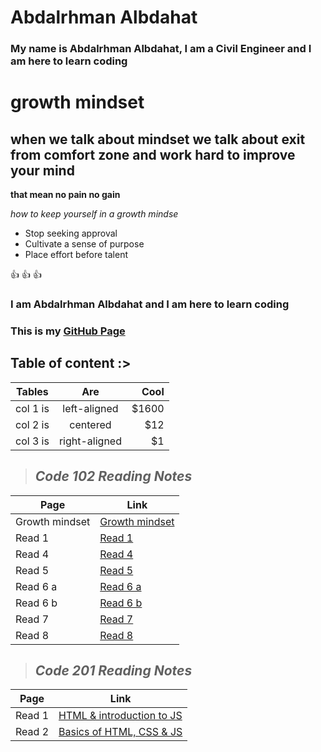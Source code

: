 # **Abdalrhman Albdahat**

### My name is Abdalrhman Albdahat, I am a Civil Engineer and I am here to learn coding

# growth mindset

## when we talk about mindset we talk about exit from comfort zone and work hard to improve your mind

**that mean no pain no gain**

 *how to keep yourself in a growth mindse* 

* Stop seeking approval
* Cultivate a sense of purpose
* Place effort before talent

:+1: :+1: :+1:

### I am Abdalrhman Albdahat and I am here to learn coding

### This is my [GitHub Page](https://github.com/boodah96)

## Table of content :>

| Tables   |      Are      |  Cool |
|----------|:-------------:|------:|
| col 1 is |  left-aligned | $1600 |
| col 2 is |    centered   |   $12 |
| col 3 is | right-aligned |    $1 |

> ## *Code 102 Reading Notes*

| Page           | Link                                                               |
|----------------|----------------|
| Growth mindset | [Growth mindset](https://boodah96.github.io/reading-notes/README1) |
| Read 1         |  [Read 1](https://boodah96.github.io/reading-notes/read_1)         |
| Read 4         |  [Read 4](https://boodah96.github.io/reading-notes/read4)|
| Read 5         |  [Read 5](https://boodah96.github.io/reading-notes/read5)|
| Read 6 a       |  [Read 6 a](https://boodah96.github.io/reading-notes/read6a)|
| Read 6 b       |  [Read 6 b](https://boodah96.github.io/reading-notes/read6b)|
| Read 7         |  [Read 7](https://boodah96.github.io/reading-notes/read7)|
| Read 8         |  [Read 8](https://boodah96.github.io/reading-notes/read8)|

> ## *Code 201 Reading Notes*

| Page   | Link                                                                           |
|--------|--------------------------------------------------------------------------------|
| Read 1 | [HTML & introduction to JS](https://boodah96.github.io/reading-notes/class-01) |
| Read 2  | [Basics of HTML, CSS & JS](https://boodah96.github.io/reading-notes/class-02) |